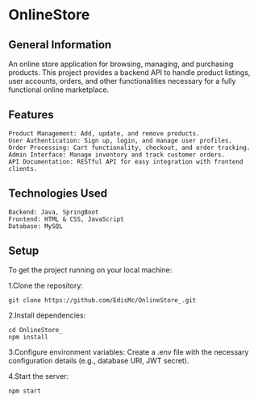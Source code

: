 # OnlineStore

## General Information
An online store application for browsing, managing, and purchasing products. This project provides a backend API to handle product listings, user accounts, orders, and other functionalities necessary for a fully functional online marketplace.

## Features
    Product Management: Add, update, and remove products.
    User Authentication: Sign up, login, and manage user profiles.
    Order Processing: Cart functionality, checkout, and order tracking.
    Admin Interface: Manage inventory and track customer orders.
    API Documentation: RESTful API for easy integration with frontend clients.

## Technologies Used
    Backend: Java, SpringBoot
    Frontend: HTML & CSS, JavaScript
    Database: MySQL

## Setup
To get the project running on your local machine:

1.Clone the repository:

    git clone https://github.com/EdisMc/OnlineStore_.git

2.Install dependencies:

    cd OnlineStore_
    npm install

3.Configure environment variables: Create a .env file with the necessary configuration details (e.g., database URI, JWT secret).

4.Start the server:

    npm start
